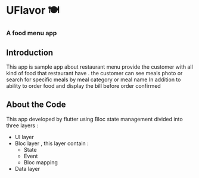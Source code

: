 
# UFlavor  :plate_with_cutlery:

### A food menu app 

## Introduction

This app is sample app about restaurant menu provide the customer with all kind of food that restaurant have .
the customer can see meals photo or search for specific meals by meal category or meal name 
In addition to ability to order food  and display the bill before order confirmed

## About the Code 
This app developed by flutter using Bloc state management
divided into three layers : 
* UI layer 
* Bloc layer , this layer contain : 
	* State 
	* Event 
	* Bloc mapping
* Data layer   
